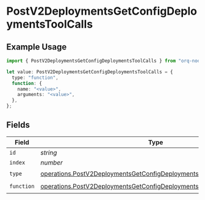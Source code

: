 # PostV2DeploymentsGetConfigDeploymentsToolCalls

## Example Usage

```typescript
import { PostV2DeploymentsGetConfigDeploymentsToolCalls } from "orq-node-client/models/operations";

let value: PostV2DeploymentsGetConfigDeploymentsToolCalls = {
  type: "function",
  function: {
    name: "<value>",
    arguments: "<value>",
  },
};
```

## Fields

| Field                                                                                                                                                          | Type                                                                                                                                                           | Required                                                                                                                                                       | Description                                                                                                                                                    |
| -------------------------------------------------------------------------------------------------------------------------------------------------------------- | -------------------------------------------------------------------------------------------------------------------------------------------------------------- | -------------------------------------------------------------------------------------------------------------------------------------------------------------- | -------------------------------------------------------------------------------------------------------------------------------------------------------------- |
| `id`                                                                                                                                                           | *string*                                                                                                                                                       | :heavy_minus_sign:                                                                                                                                             | N/A                                                                                                                                                            |
| `index`                                                                                                                                                        | *number*                                                                                                                                                       | :heavy_minus_sign:                                                                                                                                             | N/A                                                                                                                                                            |
| `type`                                                                                                                                                         | [operations.PostV2DeploymentsGetConfigDeploymentsPublicResponse200Type](../../models/operations/postv2deploymentsgetconfigdeploymentspublicresponse200type.md) | :heavy_check_mark:                                                                                                                                             | N/A                                                                                                                                                            |
| `function`                                                                                                                                                     | [operations.PostV2DeploymentsGetConfigDeploymentsPublicFunction](../../models/operations/postv2deploymentsgetconfigdeploymentspublicfunction.md)               | :heavy_check_mark:                                                                                                                                             | N/A                                                                                                                                                            |